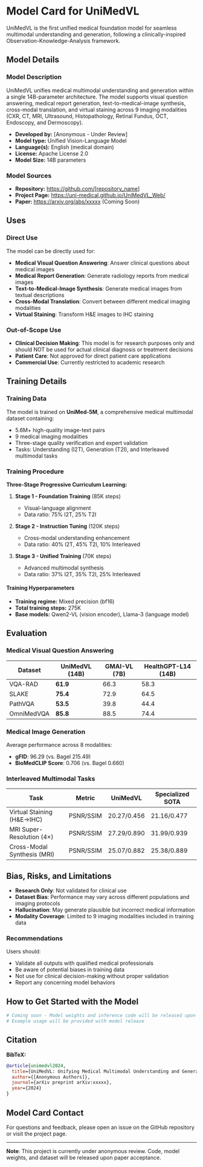 # Model Card for UniMedVL

UniMedVL is the first unified medical foundation model for seamless multimodal understanding and generation, following a clinically-inspired Observation-Knowledge-Analysis framework.

## Model Details

### Model Description

UniMedVL unifies medical multimodal understanding and generation within a single 14B-parameter architecture. The model supports visual question answering, medical report generation, text-to-medical-image synthesis, cross-modal translation, and virtual staining across 9 imaging modalities (CXR, CT, MRI, Ultrasound, Histopathology, Retinal Fundus, OCT, Endoscopy, and Dermoscopy).

- **Developed by:** [Anonymous - Under Review]
- **Model type:** Unified Vision-Language Model
- **Language(s):** English (medical domain)
- **License:** Apache License 2.0
- **Model Size:** 14B parameters

### Model Sources

- **Repository:** https://github.com/[repository_name]
- **Project Page:** https://uni-medical.github.io/UniMedVL_Web/
- **Paper:** https://arxiv.org/abs/xxxxx (Coming Soon)

## Uses

### Direct Use

The model can be directly used for:
- **Medical Visual Question Answering**: Answer clinical questions about medical images
- **Medical Report Generation**: Generate radiology reports from medical images
- **Text-to-Medical-Image Synthesis**: Generate medical images from textual descriptions
- **Cross-Modal Translation**: Convert between different medical imaging modalities
- **Virtual Staining**: Transform H&E images to IHC staining

### Out-of-Scope Use

- **Clinical Decision Making**: This model is for research purposes only and should NOT be used for actual clinical diagnosis or treatment decisions
- **Patient Care**: Not approved for direct patient care applications
- **Commercial Use**: Currently restricted to academic research

## Training Details

### Training Data

The model is trained on **UniMed-5M**, a comprehensive medical multimodal dataset containing:
- 5.6M+ high-quality image-text pairs
- 9 medical imaging modalities
- Three-stage quality verification and expert validation
- Tasks: Understanding (I2T), Generation (T2I), and Interleaved multimodal tasks

### Training Procedure

**Three-Stage Progressive Curriculum Learning:**

1. **Stage 1 - Foundation Training** (85K steps)
   - Visual-language alignment
   - Data ratio: 75% I2T, 25% T2I

2. **Stage 2 - Instruction Tuning** (120K steps)
   - Cross-modal understanding enhancement
   - Data ratio: 40% I2T, 45% T2I, 10% Interleaved

3. **Stage 3 - Unified Training** (70K steps)
   - Advanced multimodal synthesis
   - Data ratio: 37% I2T, 35% T2I, 25% Interleaved

#### Training Hyperparameters

- **Training regime:** Mixed precision (bf16)
- **Total training steps:** 275K
- **Base models:** Qwen2-VL (vision encoder), Llama-3 (language model)

## Evaluation

### Medical Visual Question Answering

| Dataset | UniMedVL (14B) | GMAI-VL (7B) | HealthGPT-L14 (14B) |
|---------|----------------|--------------|---------------------|
| VQA-RAD | **61.9** | 66.3 | 58.3 |
| SLAKE | **75.4** | 72.9 | 64.5 |
| PathVQA | **53.5** | 39.8 | 44.4 |
| OmniMedVQA | **85.8** | 88.5 | 74.4 |

### Medical Image Generation

Average performance across 8 modalities:
- **gFID**: 96.29 (vs. Bagel 215.49)
- **BioMedCLIP Score**: 0.706 (vs. Bagel 0.660)

### Interleaved Multimodal Tasks

| Task | Metric | UniMedVL | Specialized SOTA |
|------|--------|----------|------------------|
| Virtual Staining (H&E→IHC) | PSNR/SSIM | 20.27/0.456 | 21.16/0.477 |
| MRI Super-Resolution (4×) | PSNR/SSIM | 27.29/0.890 | 31.99/0.939 |
| Cross-Modal Synthesis (MRI) | PSNR/SSIM | 25.07/0.882 | 25.38/0.889 |

## Bias, Risks, and Limitations

- **Research Only**: Not validated for clinical use
- **Dataset Bias**: Performance may vary across different populations and imaging protocols
- **Hallucination**: May generate plausible but incorrect medical information
- **Modality Coverage**: Limited to 9 imaging modalities included in training data

### Recommendations

Users should:
- Validate all outputs with qualified medical professionals
- Be aware of potential biases in training data
- Not use for clinical decision-making without proper validation
- Report any concerning model behaviors

## How to Get Started with the Model

```python
# Coming soon - Model weights and inference code will be released upon paper acceptance
# Example usage will be provided with model release
```

## Citation

**BibTeX:**

```bibtex
@article{unimedvl2024,
  title={UniMedVL: Unifying Medical Multimodal Understanding and Generation through Observation-Knowledge-Analysis},
  author={[Anonymous Authors]},
  journal={arXiv preprint arXiv:xxxxx},
  year={2024}
}
```

## Model Card Contact

For questions and feedback, please open an issue on the GitHub repository or visit the project page.

---

**Note**: This project is currently under anonymous review. Code, model weights, and dataset will be released upon paper acceptance.
